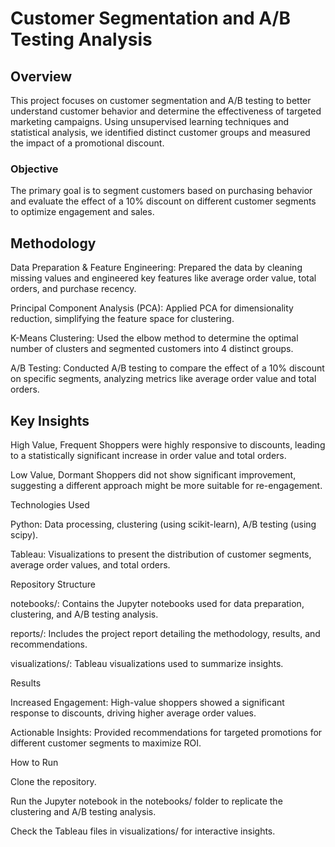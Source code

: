 # Customer Segmentation and A/B Testing Analysis

## Overview

This project focuses on customer segmentation and A/B testing to better understand customer behavior and determine the effectiveness of targeted marketing campaigns. Using unsupervised learning techniques and statistical analysis, we identified distinct customer groups and measured the impact of a promotional discount.

### Objective

The primary goal is to segment customers based on purchasing behavior and evaluate the effect of a 10% discount on different customer segments to optimize engagement and sales.

## Methodology

Data Preparation & Feature Engineering: Prepared the data by cleaning missing values and engineered key features like average order value, total orders, and purchase recency.

Principal Component Analysis (PCA): Applied PCA for dimensionality reduction, simplifying the feature space for clustering.

K-Means Clustering: Used the elbow method to determine the optimal number of clusters and segmented customers into 4 distinct groups.

A/B Testing: Conducted A/B testing to compare the effect of a 10% discount on specific segments, analyzing metrics like average order value and total orders.

## Key Insights

High Value, Frequent Shoppers were highly responsive to discounts, leading to a statistically significant increase in order value and total orders.

Low Value, Dormant Shoppers did not show significant improvement, suggesting a different approach might be more suitable for re-engagement.

Technologies Used

Python: Data processing, clustering (using scikit-learn), A/B testing (using scipy).

Tableau: Visualizations to present the distribution of customer segments, average order values, and total orders.

Repository Structure

notebooks/: Contains the Jupyter notebooks used for data preparation, clustering, and A/B testing analysis.

reports/: Includes the project report detailing the methodology, results, and recommendations.

visualizations/: Tableau visualizations used to summarize insights.

Results

Increased Engagement: High-value shoppers showed a significant response to discounts, driving higher average order values.

Actionable Insights: Provided recommendations for targeted promotions for different customer segments to maximize ROI.

How to Run

Clone the repository.

Run the Jupyter notebook in the notebooks/ folder to replicate the clustering and A/B testing analysis.

Check the Tableau files in visualizations/ for interactive insights.
